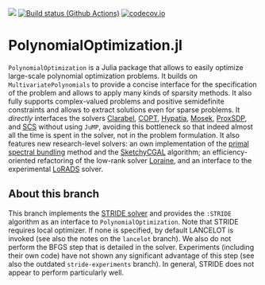 [![](https://img.shields.io/badge/docs-dev-blue.svg)](https://projekter.github.io/PolynomialOptimization.jl/dev)
[![Build status (Github Actions)](https://github.com/projekter/PolynomialOptimization.jl/workflows/CI/badge.svg)](https://github.com/projekter/PolynomialOptimization.jl/actions)
[![codecov.io](http://codecov.io/github/projekter/PolynomialOptimization.jl/coverage.svg?branch=main)](http://codecov.io/github/projekter/PolynomialOptimization.jl?branch=main)

# PolynomialOptimization.jl

`PolynomialOptimization` is a Julia package that allows to easily optimize large-scale polynomial optimization problems.
It builds on `MultivariatePolynomials` to provide a concise interface for the specification of the problem and allows to apply
many kinds of sparsity methods. It also fully supports complex-valued problems and positive semidefinite constraints and allows
to extract solutions even for sparse problems.
It _directly_ interfaces the solvers
[Clarabel](https://github.com/oxfordcontrol/Clarabel.jl),
[COPT](https://www.shanshu.ai/copt),
[Hypatia](https://github.com/jump-dev/Hypatia.jl),
[Mosek](https://www.mosek.com/),
[ProxSDP](https://github.com/mariohsouto/ProxSDP.jl), and
[SCS](https://github.com/cvxgrp/scs) without using `JuMP`, avoiding this bottleneck so that indeed almost all the time is spent
in the solver, not in the problem formulation. It also features new research-level solvers: an own implementation of the
[primal spectral bundling](https://arxiv.org/abs/2307.07651v1) method and the [SketchyCGAL](https://doi.org/10.1137/19M1305045)
algorithm; an efficiency-oriented refactoring of the low-rank solver [Loraine](https://github.com/kocvara/Loraine.jl),
and an interface to the experimental [LoRADS](https://github.com/projekter/LoRADS) solver.

## About this branch
This branch implements the [STRIDE solver](https://doi.org/10.1007/s10107-022-01912-6) and provides the `:STRIDE` algorithm
as an interface to `PolynomialOptimization`. Note that STRIDE requires local optimizer. If none is specified, by default
LANCELOT is invoked (see also the notes on the `lancelot` branch).
We also do not perform the BFGS step that is detailed in the solver. Experiments (including their own code) have not shown any
significant advantage of this step (see also the outdated `stride-experiments` branch).
In general, STRIDE does not appear to perform particularly well.